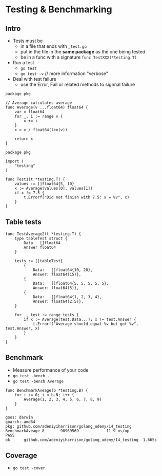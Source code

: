 # Testing & Benchmarking

## Intro
* Tests must be
    * in a file that ends with `_test.go`
    * put in the file in the __same package__ as the one being tested
    * be in a func with a signature `func TestXXX(*testing.T)`
* Run a test
    * `go test`
    * `go test -v` // more information "verbose"
* Deal with test failure
    * use the Error, Fail or related methods to signnal failure

```
package pkg

// Average calculates average
func Average(v ...float64) float64 {
	var x float64
	for _, i := range v {
		x += i
	}
	x = x / float64(len(v))

	return x
}
```
```
package pkg

import (
	"testing"
)

func Test1(t *testing.T) {
	values := []float64{5, 10}
	x := Average(values[0], values[1])
	if x != 7.5 {
		t.Errorf("Did not finish with 7.5: x = %v", x)
	}
}

```

## Table tests
```
func TestAverage2(t *testing.T) {
	type tableTest struct {
		Data   []float64
		Answer float64
	}

	tests := []tableTest{
		{
			Data:   []float64{10, 20},
			Answer: float64(15)},
		{
			Data:   []float64{5, 5, 5, 5, 5},
			Answer: float64(5)},
		{
			Data:   []float64{1, 2, 3, 4},
			Answer: float64(2.5)},
	}

	for _, test := range tests {
		if x := Average(test.Data...); x != test.Answer {
			t.Errorf("Average should equal %v but got %v", test.Answer, x)
		}
	}
}
```

## Benchmark
* Measure performance of your code
* `go test -bench .`
* `go test -bench Average`

```
func BenchmarkAveage(b *testing.B) {
	for i := 0; i < b.N; i++ {
		Average(1, 2, 3, 4, 5, 6, 7, 8, 9)
	}
}
```
```
goos: darwin
goarch: amd64
pkg: github.com/adeniyiharrison/golang_udemy/14_testing
BenchmarkAveage-8   	98969569	        11.9 ns/op
PASS
ok  	github.com/adeniyiharrison/golang_udemy/14_testing	1.665s
```

## Coverage
* `go test -cover`